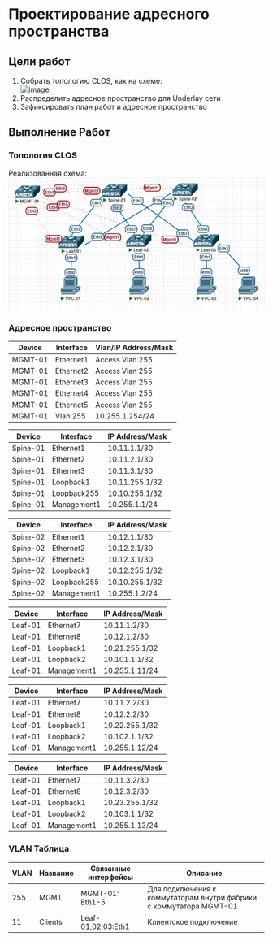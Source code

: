 # Проектирование адресного пространства

## Цели работ

1. Собрать топологию CLOS, как на схеме:\
![image](./DCScheme.avif)
2. Распределить адресное пространство для Underlay сети
3. Зафиксировать план работ и адресное пространство

## Выполнение Работ

### Топология CLOS

Реализованная схема:\
![image](./MyScheme.png)

### Адресное пространство

|Device|Interface|Vlan/IP Address/Mask|
|---|---|---|
|MGMT-01|Ethernet1|Access Vlan 255|
|MGMT-01|Ethernet2|Access Vlan 255|
|MGMT-01|Ethernet3|Access Vlan 255|
|MGMT-01|Ethernet4|Access Vlan 255|
|MGMT-01|Ethernet5|Access Vlan 255|
|MGMT-01|Vlan 255|10.255.1.254/24|

|Device|Interface|IP Address/Mask|
|---|---|---|
|Spine-01|Ethernet1|10.11.1.1/30|
|Spine-01|Ethernet2|10.11.2.1/30|
|Spine-01|Ethernet3|10.11.3.1/30|
|Spine-01|Loopback1|10.11.255.1/32|
|Spine-01|Loopback255|10.10.255.1/32|
|Spine-01|Management1|10.255.1.1/24|

|Device|Interface|IP Address/Mask|
|---|---|---|
|Spine-02|Ethernet1|10.12.1.1/30|
|Spine-02|Ethernet2|10.12.2.1/30|
|Spine-02|Ethernet3|10.12.3.1/30|
|Spine-02|Loopback1|10.12.255.1/32|
|Spine-02|Loopback255|10.10.255.1/32|
|Spine-02|Management1|10.255.1.2/24|

|Device|Interface|IP Address/Mask|
|---|---|---|
|Leaf-01|Ethernet7|10.11.1.2/30|
|Leaf-01|Ethernet8|10.12.1.2/30|
|Leaf-01|Loopback1|10.21.255.1/32|
|Leaf-01|Loopback2|10.101.1.1/32|
|Leaf-01|Management1|10.255.1.11/24|

|Device|Interface|IP Address/Mask|
|---|---|---|
|Leaf-01|Ethernet7|10.11.2.2/30|
|Leaf-01|Ethernet8|10.12.2.2/30|
|Leaf-01|Loopback1|10.22.255.1/32|
|Leaf-01|Loopback2|10.102.1.1/32|
|Leaf-01|Management1|10.255.1.12/24|

|Device|Interface|IP Address/Mask|
|---|---|---|
|Leaf-01|Ethernet7|10.11.3.2/30|
|Leaf-01|Ethernet8|10.12.3.2/30|
|Leaf-01|Loopback1|10.23.255.1/32|
|Leaf-01|Loopback2|10.103.1.1/32|
|Leaf-01|Management1|10.255.1.13/24|

### VLAN Таблица

|VLAN|Название|Связанные интерфейсы|Описание|
|---|---|---|---|
|255|MGMT|MGMT-01: Eth1-5| Для подключения к коммутаторам внутри фабрики с коммутатора MGMT-01|
|11|Clients|Leaf-01,02,03:Eth1|Клиентское подключение|

